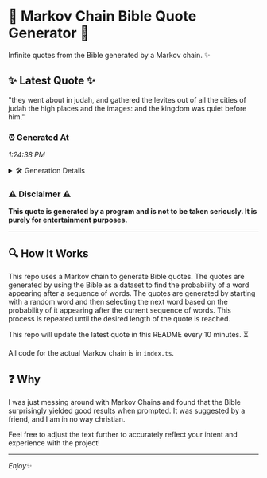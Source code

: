 # 📖 Markov Chain Bible Quote Generator 📖

Infinite quotes from the Bible generated by a Markov chain. ✨

## ✨ Latest Quote ✨
"they went about in judah, and gathered the levites out of all the cities of judah the high places and the images: and the kingdom was quiet before him."

### ⏰ Generated At
*1:24:38 PM*

<details>
    <summary>🛠️ Generation Details</summary>
    <p>
        <strong>🌱 Seed:</strong> they<br>
        <strong>🔄 Iterations:</strong> 28<br>
        <strong>📜 Context History:</strong><br>[ they ]: went<br>[ they, went ]: about<br>[ they, went, about ]: in<br>[ they, went, about, in ]: judah,<br>[ they, went, about, in, judah, ]: and<br>[ they, went, about, in, judah,, and ]: gathered<br>[ went, about, in, judah,, and, gathered ]: the<br>[ about, in, judah,, and, gathered, the ]: levites<br>[ in, judah,, and, gathered, the, levites ]: out<br>[ judah,, and, gathered, the, levites, out ]: of<br>[ and, gathered, the, levites, out, of ]: all<br>[ gathered, the, levites, out, of, all ]: the<br>[ the, levites, out, of, all, the ]: cities<br>[ levites, out, of, all, the, cities ]: of<br>[ out, of, all, the, cities, of ]: judah<br>[ of, all, the, cities, of, judah ]: the<br>[ all, the, cities, of, judah, the ]: high<br>[ the, cities, of, judah, the, high ]: places<br>[ cities, of, judah, the, high, places ]: and<br>[ of, judah, the, high, places, and ]: the<br>[ judah, the, high, places, and, the ]: images:<br>[ the, high, places, and, the, images: ]: and<br>[ high, places, and, the, images:, and ]: the<br>[ places, and, the, images:, and, the ]: kingdom<br>[ and, the, images:, and, the, kingdom ]: was<br>[ the, images:, and, the, kingdom, was ]: quiet<br>[ images:, and, the, kingdom, was, quiet ]: before<br>[ and, the, kingdom, was, quiet, before ]: him.<br>
    </p>
</details>

### ⚠️ Disclaimer ⚠️
**This quote is generated by a program and is not to be taken seriously. It is purely for entertainment purposes.**

---

## 🔍 How It Works

This repo uses a Markov chain to generate Bible quotes. The quotes are generated by using the Bible as a dataset to find the probability of a word appearing after a sequence of words. The quotes are generated by starting with a random word and then selecting the next word based on the probability of it appearing after the current sequence of words. This process is repeated until the desired length of the quote is reached.

This repo will update the latest quote in this README every 10 minutes. ⏳

All code for the actual Markov chain is in `index.ts`.

## ❓ Why

I was just messing around with Markov Chains and found that the Bible surprisingly yielded good results when prompted. 
It was suggested by a friend, and I am in no way christian.

Feel free to adjust the text further to accurately reflect your intent and experience with the project!

---

*Enjoy*✨
